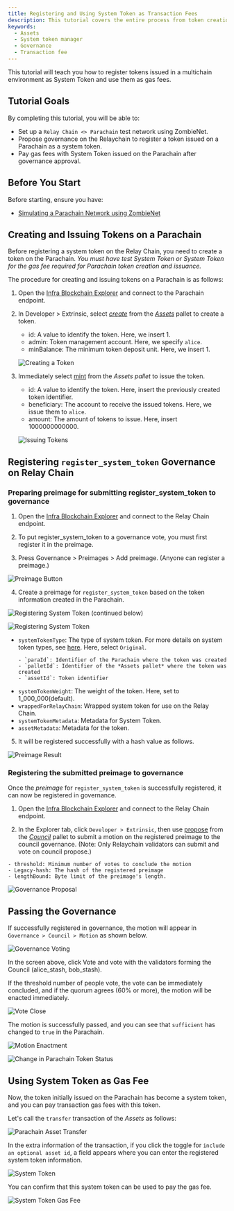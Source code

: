 ```yaml
---
title: Registering and Using System Token as Transaction Fees
description: This tutorial covers the entire process from token creation to governance for registering System Token, and using System Token for transactions.
keywords:
  - Assets
  - System token manager
  - Governance
  - Transaction fee
---
```


This tutorial will teach you how to register tokens issued in a multichain environment as System Token and use them as gas fees.

## Tutorial Goals

By completing this tutorial, you will be able to:

- Set up a `Relay Chain <> Parachain` test network using ZombieNet.
- Propose governance on the Relaychain to register a token issued on a Parachain as a system token.
- Pay gas fees with System Token issued on the Parachain after governance approval.

## Before You Start

Before starting, ensure you have:

- [Simulating a Parachain Network using ZombieNet](./test/simulate-parachains.md)

## Creating and Issuing Tokens on a Parachain

Before registering a system token on the Relay Chain, you need to create a token on the Parachain. _You must have test System Token or System Token for the gas fee required for Parachain token creation and issuance._

The procedure for creating and issuing tokens on a Parachain is as follows:

1. Open the [Infra Blockchain Explorer](https://portal.infrablockspace.net/#/explorer/) and connect to the Parachain endpoint.

2. In Developer > Extrinsic, select [_create_](https://github.com/InfraBlockchain/infrablockspace-sdk/blob/599828207489db1d2b4633473c15c9be9dd97253/substrate/frame/assets/src/lib.rs#L625) from the [_Assets_](https://github.com/InfraBlockchain/infrablockspace-sdk/tree/master/substrate/frame/assets) pallet to create a token.

   - id: A value to identify the token. Here, we insert 1.
   - admin: Token management account. Here, we specify `alice`.
   - minBalance: The minimum token deposit unit. Here, we insert 1.

   ![Creating a Token](/media/images/docs/infrablockchain/tutorials/create_token.png)

3. Immediately select [mint](https://github.com/InfraBlockchain/infrablockspace-sdk/blob/599828207489db1d2b4633473c15c9be9dd97253/substrate/frame/assets/src/lib.rs#L801C7-L801C14) from the _Assets pallet_ to issue the token.

   - id: A value to identify the token. Here, insert the previously created token identifier.
   - beneficiary: The account to receive the issued tokens. Here, we issue them to `alice`.
   - amount: The amount of tokens to issue. Here, insert 1000000000000.

   ![Issuing Tokens](/media/images/docs/infrablockchain/tutorials/mint_token.png)

## Registering `register_system_token` Governance on Relay Chain

### Preparing preimage for submitting register_system_token to governance

1. Open the [Infra Blockchain Explorer](https://portal.infrablockspace.net/#/explorer/) and connect to the Relay Chain endpoint.

2. To put register_system_token to a governance vote, you must first register it in the preimage.

3. Press Governance > Preimages > Add preimage.
   (Anyone can register a preimage.)

![Preimage Button](/media/images/docs/infrablockchain/tutorials/preimage_button.png)

4. Create a preimage for `register_system_token` based on the token information created in the Parachain.

![Registering System Token (continued below)](/media/images/docs/infrablockchain/tutorials/register_system_token1.png)

![Registering System Token](/media/images/docs/infrablockchain/tutorials/register_system_token2.png)

- `systemTokenType`: The type of system token. For more details on system token types, see [here](../learn/protocol/system-token.md). Here, select `Original`.
  ```text
  - `paraId`: Identifier of the Parachain where the token was created
  - `palletId`: Identifier of the *Assets pallet* where the token was created
  - `assetId`: Token identifier
  ```
- `systemTokenWeight`: The weight of the token. Here, set to 1_000_000(default).
- `wrappedForRelayChain`: Wrapped system token for use on the Relay Chain.
- `systemTokenMetadata`: Metadata for System Token.
- `assetMetadata`: Metadata for the token.

5. It will be registered successfully with a hash value as follows.

![Preimage Result](/media/images/docs/infrablockchain/tutorials/preimage_result.png)

### Registering the submitted preimage to governance

Once the _preimage_ for `register_system_token` is successfully registered, it can now be registered in governance.

1. Open the [Infra Blockchain Explorer](https://portal.infrablockspace.net/#/explorer/) and connect to the Relay Chain endpoint.

2. In the Explorer tab, click `Developer > Extrinsic`, then use [propose](https://github.com/InfraBlockchain/infrablockspace-sdk/blob/599828207489db1d2b4633473c15c9be9dd97253/substrate/frame/collective/src/lib.rs#L519) from the [_Council_](https://github.com/InfraBlockchain/infrablockspace-sdk/tree/master/substrate/frame/collective) pallet to submit a motion on the registered preimage to the council governance.
   (Note: Only Relaychain validators can submit and vote on council propose.)

```text
- threshold: Minimum number of votes to conclude the motion
- Legacy-hash: The hash of the registered preimage
- lengthBound: Byte limit of the preimage's length.
```

![Governance Proposal](/media/images/docs/infrablockchain/tutorials/council_propose.png)

## Passing the Governance

If successfully registered in governance, the motion will appear in `Governance > Council > Motion` as shown below.

![Governance Voting](/media/images/docs/infrablockchain/tutorials/governance_voting.png)

In the screen above, click Vote and vote with the validators forming the Council (alice_stash, bob_stash).

If the threshold number of people vote, the vote can be immediately concluded, and if the quorum agrees (60% or more), the motion will be enacted immediately.

![Vote Close](/media/images/docs/infrablockchain/tutorials/vote_close.png)

The motion is successfully passed, and you can see that `sufficient` has changed to `true` in the Parachain.

![Motion Enactment](/media/images/docs/infrablockchain/tutorials/enact_motion.png)

![Change in Parachain Token Status](/media/images/docs/infrablockchain/tutorials/parachain_sufficient_true.png)

## Using System Token as Gas Fee

Now, the token initially issued on the Parachain has become a system token,
and you can pay transaction gas fees with this token.

Let's call the `transfer` transaction of the _Assets_ as follows:

![Parachain Asset Transfer](/media/images/docs/infrablockchain/tutorials/parachain_asset_transfer.png)

In the extra information of the transaction, if you click the toggle for `include an optional asset id`, a field appears where you can enter the registered system token information.

![System Token](/media/images/docs/infrablockchain/tutorials/system_token_id.png)

You can confirm that this system token can be used to pay the gas fee.

![System Token Gas Fee](/media/images/docs/infrablockchain/tutorials/system_token_paid.png)
